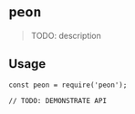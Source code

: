 # `peon`

> TODO: description

## Usage

```
const peon = require('peon');

// TODO: DEMONSTRATE API
```
